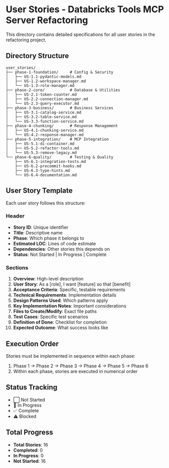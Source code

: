 # User Stories - Databricks Tools MCP Server Refactoring

This directory contains detailed specifications for all user stories in the refactoring project.

## Directory Structure

```
user_stories/
├── phase-1-foundation/     # Config & Security
│   ├── US-1.1-pydantic-models.md
│   ├── US-1.2-workspace-manager.md
│   └── US-1.3-role-manager.md
├── phase-2-core/           # Database & Utilities
│   ├── US-2.1-token-counter.md
│   ├── US-2.2-connection-manager.md
│   └── US-2.3-query-executor.md
├── phase-3-business/       # Business Services
│   ├── US-3.1-catalog-service.md
│   ├── US-3.2-table-service.md
│   └── US-3.3-function-service.md
├── phase-4-chunking/       # Response Management
│   ├── US-4.1-chunking-service.md
│   └── US-4.2-response-manager.md
├── phase-5-integration/    # MCP Integration
│   ├── US-5.1-di-container.md
│   ├── US-5.2-refactor-tools.md
│   └── US-5.3-remove-legacy.md
└── phase-6-quality/        # Testing & Quality
    ├── US-6.1-integration-tests.md
    ├── US-6.2-precommit-hooks.md
    ├── US-6.3-type-hints.md
    └── US-6.4-documentation.md
```

## User Story Template

Each user story follows this structure:

### Header
- **Story ID**: Unique identifier
- **Title**: Descriptive name
- **Phase**: Which phase it belongs to
- **Estimated LOC**: Lines of code estimate
- **Dependencies**: Other stories this depends on
- **Status**: Not Started | In Progress | Complete

### Sections
1. **Overview**: High-level description
2. **User Story**: As a [role], I want [feature] so that [benefit]
3. **Acceptance Criteria**: Specific, testable requirements
4. **Technical Requirements**: Implementation details
5. **Design Patterns Used**: Which patterns apply
6. **Key Implementation Notes**: Important considerations
7. **Files to Create/Modify**: Exact file paths
8. **Test Cases**: Specific test scenarios
9. **Definition of Done**: Checklist for completion
10. **Expected Outcome**: What success looks like

## Execution Order

Stories must be implemented in sequence within each phase:
1. Phase 1 → Phase 2 → Phase 3 → Phase 4 → Phase 5 → Phase 6
2. Within each phase, stories are executed in numerical order

## Status Tracking

- ⬜ Not Started
- 🔄 In Progress
- ✅ Complete
- ⚠️ Blocked

## Total Progress

- **Total Stories**: 16
- **Completed**: 0
- **In Progress**: 0
- **Not Started**: 16
